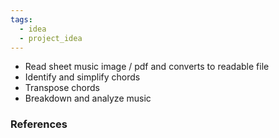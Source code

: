 ```yaml
---
tags:
  - idea
  - project_idea
---
```

- Read sheet music image / pdf and converts to readable file
- Identify and simplify chords
- Transpose chords
- Breakdown and analyze music
### References
[^1]: 
[^2]: 